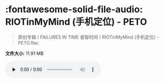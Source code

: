 # :fontawesome-solid-file-audio: RIOTinMyMind (手机定位) - PETO

> 原创专辑 / FAILURES IN TIME 睿智时间 / RIOTinMyMind (手机定位) - PETO.flac

**文件大小**: 11.91 MB

<audio preload="none" controls><source src="https://file.hsyhx.top/原创专辑/FAILURES_IN_TIME_睿智时间/RIOTinMyMind (手机定位) - PETO.flac" type="audio/mpeg">您的浏览器不支持此音频格式</audio>